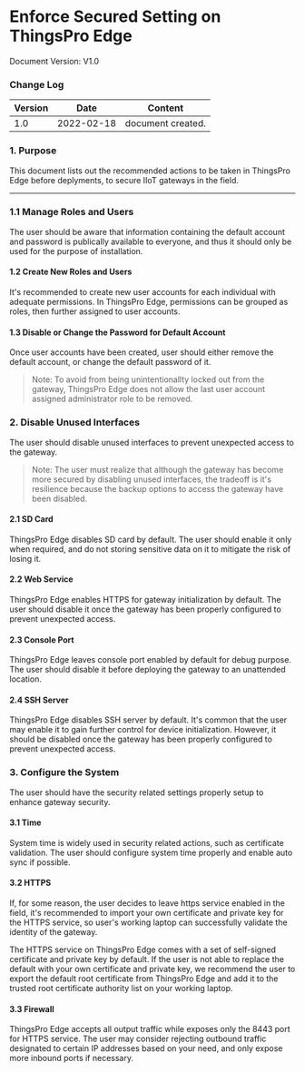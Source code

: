# Enforce Secured Setting on ThingsPro Edge

Document Version: V1.0

### Change Log

| Version | Date       | Content           |
| ------- | ---------- | ----------------- |
| 1.0     | 2022-02-18 | document created. |

### 1. Purpose

This document lists out the recommended actions to be taken in ThingsPro Edge before deplyments, to secure IIoT gateways in the field.

---

### 1.1 Manage Roles and Users

The user should be aware that information containing the default account and password is publically available to everyone, and thus it should only be used for the purpose of installation.

#### 1.2 Create New Roles and Users

It's recommended to create new user accounts for each individual with adequate permissions. In ThingsPro Edge, permissions can be grouped as roles, then further assigned to user accounts. 

#### 1.3 Disable or Change the Password for Default Account

Once user accounts have been created, user should either remove the default account, or change the default password of it. 

> Note: To avoid from being unintentionallty locked out from the gateway, ThingsPro Edge does not allow the last user account assigned administrator role to be removed.

### 2. Disable Unused Interfaces

The user should disable unused interfaces to prevent unexpected access to the gateway.

> Note: The user must realize that although the gateway has become more secured by disabling unused interfaces, the tradeoff is it's resilience because the backup options to access the gateway have been disabled.

#### 2.1 SD Card

ThingsPro Edge disables SD card by default. The user should enable it only when required, and do not storing sensitive data on it to mitigate the risk of losing it.

#### 2.2 Web Service

ThingsPro Edge enables HTTPS for gateway initialization by default. The user should disable it once the gateway has been properly configured to prevent unexpected access.

#### 2.3 Console Port

ThingsPro Edge leaves console port enabled by default for debug purpose. The user should disable it before deploying the gateway to an unattended location.

#### 2.4 SSH Server

ThingsPro Edge disables SSH server by default. It's common that the user may enable it to gain further control for device initialization. However, it should be disabled once the gateway has been properly configured to prevent unexpected access.

### 3. Configure the System

The user should have the security related settings properly setup to enhance gateway security.

#### 3.1 Time

System time is widely used in security related actions, such as certificate validation. The user should configure system time properly and enable auto sync if possible.

#### 3.2 HTTPS

If, for some reason, the user decides to leave https service enabled in the field, it's recommended to import your own certificate and private key for the HTTPS service, so user's working laptop can successfully validate the identity of the gateway.

The HTTPS service on ThingsPro Edge comes with a set of self-signed certificate and private key by default. If the user is not able to replace the default with your own certificate and private key, we recommend the user to export the default root certificate from ThingsPro Edge and add it to the trusted root certificate authority list on your working laptop.

#### 3.3 Firewall

ThingsPro Edge accepts all output traffic while exposes only the 8443 port for HTTPS service. The user may consider rejecting outbound traffic designated to certain IP addresses based on your need, and only expose more inbound ports if necessary.
